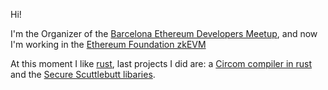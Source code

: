 Hi!

I'm the Organizer of the [Barcelona Ethereum Developers Meetup](https://www.meetup.com/es-ES/ethereumbcn/), and now I'm working in the [Ethereum Foundation zkEVM](https://github.com/privacy-scaling-explorations/zkevm-circuits)

At this moment I like [rust](https://www.rust-lang.org/), last projects I did are: a [Circom compiler in rust](https://github.com/adria0/za) and the [Secure Scuttlebutt libaries](https://github.com/kuska-ssb).

